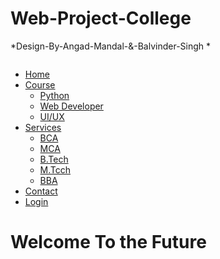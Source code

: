 # Web-Project-College
*Design-By-Angad-Mandal-&-Balvinder-Singh *
<!DOCTYPE html>
<html lang="en">

<head>
    <meta charset="UTF-8" />
    <meta http-equiv="X-UA-Compatible" content="IE=edge" />
    <meta name="viewport" content="width=device-width, initial-scale=1.0" />
    <link rel="stylesheet" href="style.css" />
    <title>Python Developer</title>
    <link rel="stylesheet" href="style.css">
</head>

<body>
    <nav class="navbar">
        <div class="logo"><img src="./images/logo.png" alt=""></div>
        <ul class="nav-links">
            <div class="menu">
                <li><a href="/">Home</a></li>
                <li class="course">
                    <a href="/">Course</a>
                    <ul class="dropdown">
                        <li><a href="/">Python</a></li>
                        <li><a href="/">Web Developer</a></li>
                        <li><a href="/">UI/UX</a></li>
                    </ul>
                </li>
                <li class="services">
                    <a href="/">Services</a>
                    <ul class="dropdown">
                        <li><a href="/">BCA</a></li>
                        <li><a href="/">MCA</a></li>
                        <li><a href="/">B.Tech</a></li>
                        <li><a href="/">M.Tcch</a></li>
                        <li><a href="/">BBA</a></li>
                    </ul>
                </li>
                <li><a href="/">Contact</a></li>
                <li><a href="#">Login</a></li>
            </div>
        </ul>
    </nav>
    <div>
        <h1>Welcome To the Future </h1>
    </div>


</body>

</html>
